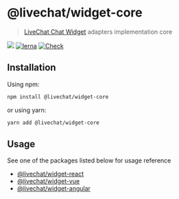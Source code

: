 # @livechat/widget-core

> [LiveChat Chat Widget](https://developers.livechat.com/open-chat-widget/) adapters implementation core

![](https://img.shields.io/badge/license-MIT-blue.svg)
[![lerna](https://img.shields.io/badge/maintained%20with-lerna-cc00ff.svg)](https://lerna.js.org/)
[![Check](https://github.com/livechat/chat-widget-adapters/actions/workflows/check.yml/badge.svg?branch=master)](https://github.com/livechat/chat-widget-adapters/actions/workflows/check.yml)

## Installation

Using npm:

```bash
npm install @livechat/widget-core
```

or using yarn:

```bash
yarn add @livechat/widget-core
```

## Usage

See one of the packages listed below for usage reference

- [@livechat/widget-react](https://www.npmjs.com/package/@livechat/widget-react)
- [@livechat/widget-vue](https://www.npmjs.com/package/@livechat/widget-vue)
- [@livechat/widget-angular](https://www.npmjs.com/package/@livechat/widget-angular)
